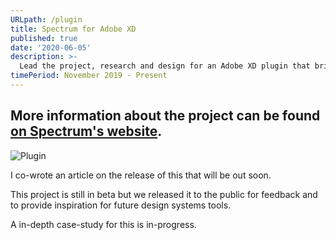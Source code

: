 ```yaml
---
URLpath: /plugin
title: Spectrum for Adobe XD
published: true
date: '2020-06-05'
description: >-
  Lead the project, research and design for an Adobe XD plugin that brings Adobe’s design system to its design tool.
timePeriod: November 2019 - Present
---
```


## More information about the project can be found <a href="https://spectrum.adobe.com/page/spectrum-xd-plugin/">on Spectrum's website</a>.

![Plugin](/img/Spectrum-xd-plugin_hero-article-167@2x.png "Plugin screenshot")

I co-wrote an article on the release of this that will be out soon.

This project is still in beta but we released it to the public for feedback and to provide inspiration for future design systems tools.

A in-depth case-study for this is in-progress.
